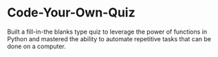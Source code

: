 # Code-Your-Own-Quiz
Built a fill-in-the blanks type quiz to leverage the power of functions in Python and mastered the ability to automate repetitive tasks that can be done on a computer.

